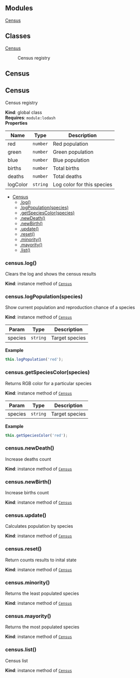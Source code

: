 ## Modules

<dl>
<dt><a href="#module_Census">Census</a></dt>
<dd></dd>
</dl>

## Classes

<dl>
<dt><a href="#Census">Census</a></dt>
<dd><p>Census registry</p>
</dd>
</dl>

<a name="module_Census"></a>

## Census
<a name="Census"></a>

## Census
Census registry

**Kind**: global class  
**Requires**: <code>module:lodash</code>  
**Properties**

| Name | Type | Description |
| --- | --- | --- |
| red | <code>number</code> | Red population |
| green | <code>number</code> | Green population |
| blue | <code>number</code> | Blue population |
| births | <code>number</code> | Total births |
| deaths | <code>number</code> | Total deaths |
| logColor | <code>string</code> | Log color for this species |


* [Census](#Census)
    * [.log()](#Census+log)
    * [.logPopulation(species)](#Census+logPopulation)
    * [.getSpeciesColor(species)](#Census+getSpeciesColor)
    * [.newDeath()](#Census+newDeath)
    * [.newBirth()](#Census+newBirth)
    * [.update()](#Census+update)
    * [.reset()](#Census+reset)
    * [.minority()](#Census+minority)
    * [.mayority()](#Census+mayority)
    * [.list()](#Census+list)

<a name="Census+log"></a>

### census.log()
Clears the log and shows the census results

**Kind**: instance method of [<code>Census</code>](#Census)  
<a name="Census+logPopulation"></a>

### census.logPopulation(species)
Show current population and reproduction chance of a species

**Kind**: instance method of [<code>Census</code>](#Census)  

| Param | Type | Description |
| --- | --- | --- |
| species | <code>string</code> | Target species |

**Example**  
```js
this.logPopulation('red');
```
<a name="Census+getSpeciesColor"></a>

### census.getSpeciesColor(species)
Returns RGB color for a particular species

**Kind**: instance method of [<code>Census</code>](#Census)  

| Param | Type | Description |
| --- | --- | --- |
| species | <code>string</code> | Target species |

**Example**  
```js
this.getSpeciesColor('red');
```
<a name="Census+newDeath"></a>

### census.newDeath()
Increase deaths count

**Kind**: instance method of [<code>Census</code>](#Census)  
<a name="Census+newBirth"></a>

### census.newBirth()
Increase births count

**Kind**: instance method of [<code>Census</code>](#Census)  
<a name="Census+update"></a>

### census.update()
Calculates population by species

**Kind**: instance method of [<code>Census</code>](#Census)  
<a name="Census+reset"></a>

### census.reset()
Return counts results to inital state

**Kind**: instance method of [<code>Census</code>](#Census)  
<a name="Census+minority"></a>

### census.minority()
Returns the least populated species

**Kind**: instance method of [<code>Census</code>](#Census)  
<a name="Census+mayority"></a>

### census.mayority()
Returns the most populated species

**Kind**: instance method of [<code>Census</code>](#Census)  
<a name="Census+list"></a>

### census.list()
Census list

**Kind**: instance method of [<code>Census</code>](#Census)  
